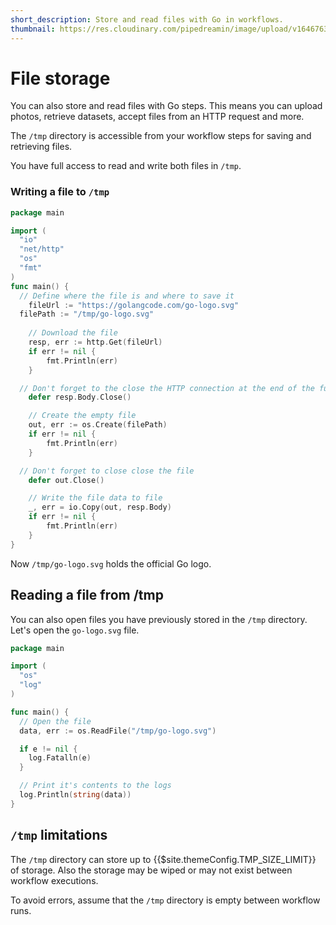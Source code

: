 ```yaml
---
short_description: Store and read files with Go in workflows.
thumbnail: https://res.cloudinary.com/pipedreamin/image/upload/v1646763737/docs/icons/icons8-opened-folder_y60u9l.svg
---
```


# File storage

You can also store and read files with Go steps. This means you can upload photos, retrieve datasets, accept files from an HTTP request and more.

The `/tmp` directory is accessible from your workflow steps for saving and retrieving files.

You have full access to read and write both files in `/tmp`. 

### Writing a file to `/tmp`

```go
package main

import (
  "io"
  "net/http"
  "os"
  "fmt"
)
func main() {
  // Define where the file is and where to save it
	fileUrl := "https://golangcode.com/go-logo.svg"
  filePath := "/tmp/go-logo.svg"
  
	// Download the file
	resp, err := http.Get(fileUrl)
	if err != nil {
		fmt.Println(err)
	}

  // Don't forget to the close the HTTP connection at the end of the function
	defer resp.Body.Close()

	// Create the empty file
	out, err := os.Create(filePath)
	if err != nil {
		fmt.Println(err)
	}

  // Don't forget to close close the file
	defer out.Close()

	// Write the file data to file
	_, err = io.Copy(out, resp.Body)
	if err != nil {
		fmt.Println(err)
	}
}
```

Now `/tmp/go-logo.svg` holds the official Go logo.

## Reading a file from /tmp

You can also open files you have previously stored in the `/tmp` directory. Let's open the `go-logo.svg` file.

```go
package main

import (
  "os"
  "log"
)

func main() {
  // Open the file
  data, err := os.ReadFile("/tmp/go-logo.svg")

  if e != nil {
    log.Fatalln(e)
  }

  // Print it's contents to the logs
  log.Println(string(data))
}
```

## `/tmp` limitations

The `/tmp` directory can store up to {{$site.themeConfig.TMP_SIZE_LIMIT}} of storage. Also the storage may be wiped or may not exist between workflow executions.

To avoid errors, assume that the `/tmp` directory is empty between workflow runs.
